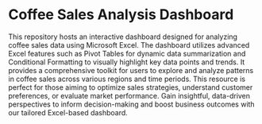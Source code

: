 # Coffee Sales Analysis Dashboard

  This repository hosts an interactive dashboard designed for analyzing coffee sales data using Microsoft Excel. The dashboard utilizes advanced Excel features such as Pivot Tables for dynamic data summarization and Conditional Formatting to visually highlight key data points and trends. It provides a comprehensive toolkit for users to explore and analyze patterns in coffee sales across various regions and time periods. This resource is perfect for those aiming to optimize sales strategies, understand customer preferences, or evaluate market performance. Gain insightful, data-driven perspectives to inform decision-making and boost business outcomes with our tailored Excel-based dashboard.

